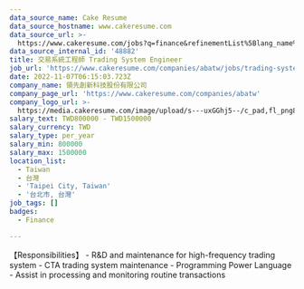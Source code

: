 ```yaml
---
data_source_name: Cake Resume
data_source_hostname: www.cakeresume.com
data_source_url: >-
  https://www.cakeresume.com/jobs?q=finance&refinementList%5Blang_name%5D%5B0%5D=English&refinementList%5Bsalary_type%5D=per_year&range%5Bsalary_range%5D%5Bmin%5D=1000000&page=3
data_source_internal_id: '48882'
title: 交易系統工程師 Trading System Engineer
job_url: 'https://www.cakeresume.com/companies/abatw/jobs/trading-system-engineer'
date: 2022-11-07T06:15:03.723Z
company_name: 領先創新科技股份有限公司
company_page_url: 'https://www.cakeresume.com/companies/abatw'
company_logo_url: >-
  https://media.cakeresume.com/image/upload/s---uxGGhj5--/c_pad,fl_png8,h_200,w_200/v1667985305/exh3hejbqucdyd5hvxtt.png
salary_text: TWD800000 - TWD1500000
salary_currency: TWD
salary_type: per_year
salary_min: 800000
salary_max: 1500000
location_list:
  - Taiwan
  - 台灣
  - 'Taipei City, Taiwan'
  - '台北市, 台灣'
job_tags: []
badges:
  - Finance

---
```


【Responsibilities】 - R&D and maintenance for high-frequency trading system - CTA trading system maintenance - Programming Power Language - Assist in processing and monitoring routine transactions